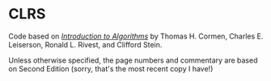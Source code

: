 # CLRS

Code based on [_Introduction to Algorithms_](https://en.wikipedia.org/wiki/Introduction_to_Algorithms) by Thomas H. Cormen, Charles E. Leiserson,
Ronald L. Rivest, and Clifford Stein.

Unless otherwise specified, the page numbers and commentary are based on Second Edition (sorry, that's the most recent copy I have!)
